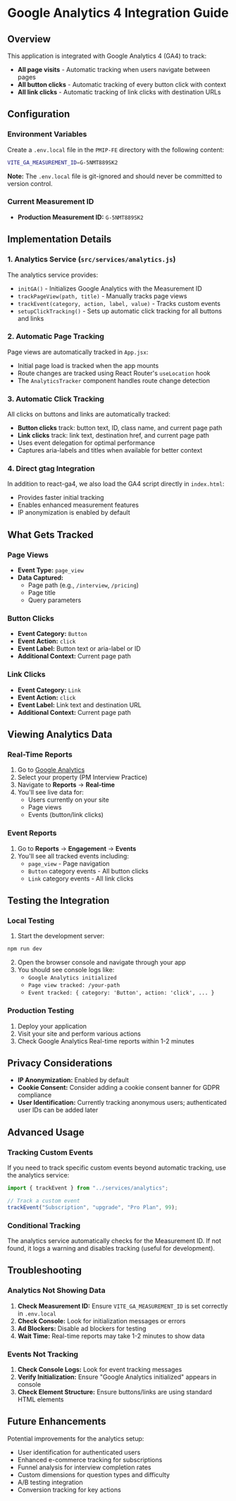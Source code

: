 # Google Analytics 4 Integration Guide

## Overview

This application is integrated with Google Analytics 4 (GA4) to track:

- **All page visits** - Automatic tracking when users navigate between pages
- **All button clicks** - Automatic tracking of every button click with context
- **All link clicks** - Automatic tracking of link clicks with destination URLs

## Configuration

### Environment Variables

Create a `.env.local` file in the `PMIP-FE` directory with the following content:

```bash
VITE_GA_MEASUREMENT_ID=G-5NMT889SK2
```

**Note:** The `.env.local` file is git-ignored and should never be committed to version control.

### Current Measurement ID

- **Production Measurement ID:** `G-5NMT889SK2`

## Implementation Details

### 1. Analytics Service (`src/services/analytics.js`)

The analytics service provides:

- `initGA()` - Initializes Google Analytics with the Measurement ID
- `trackPageView(path, title)` - Manually tracks page views
- `trackEvent(category, action, label, value)` - Tracks custom events
- `setupClickTracking()` - Sets up automatic click tracking for all buttons and links

### 2. Automatic Page Tracking

Page views are automatically tracked in `App.jsx`:

- Initial page load is tracked when the app mounts
- Route changes are tracked using React Router's `useLocation` hook
- The `AnalyticsTracker` component handles route change detection

### 3. Automatic Click Tracking

All clicks on buttons and links are automatically tracked:

- **Button clicks** track: button text, ID, class name, and current page path
- **Link clicks** track: link text, destination href, and current page path
- Uses event delegation for optimal performance
- Captures aria-labels and titles when available for better context

### 4. Direct gtag Integration

In addition to react-ga4, we also load the GA4 script directly in `index.html`:

- Provides faster initial tracking
- Enables enhanced measurement features
- IP anonymization is enabled by default

## What Gets Tracked

### Page Views

- **Event Type:** `page_view`
- **Data Captured:**
  - Page path (e.g., `/interview`, `/pricing`)
  - Page title
  - Query parameters

### Button Clicks

- **Event Category:** `Button`
- **Event Action:** `click`
- **Event Label:** Button text or aria-label or ID
- **Additional Context:** Current page path

### Link Clicks

- **Event Category:** `Link`
- **Event Action:** `click`
- **Event Label:** Link text and destination URL
- **Additional Context:** Current page path

## Viewing Analytics Data

### Real-Time Reports

1. Go to [Google Analytics](https://analytics.google.com)
2. Select your property (PM Interview Practice)
3. Navigate to **Reports** → **Real-time**
4. You'll see live data for:
   - Users currently on your site
   - Page views
   - Events (button/link clicks)

### Event Reports

1. Go to **Reports** → **Engagement** → **Events**
2. You'll see all tracked events including:
   - `page_view` - Page navigation
   - `Button` category events - All button clicks
   - `Link` category events - All link clicks

## Testing the Integration

### Local Testing

1. Start the development server:

```bash
npm run dev
```

2. Open the browser console and navigate through your app
3. You should see console logs like:
   - `Google Analytics initialized`
   - `Page view tracked: /your-path`
   - `Event tracked: { category: 'Button', action: 'click', ... }`

### Production Testing

1. Deploy your application
2. Visit your site and perform various actions
3. Check Google Analytics Real-time reports within 1-2 minutes

## Privacy Considerations

- **IP Anonymization:** Enabled by default
- **Cookie Consent:** Consider adding a cookie consent banner for GDPR compliance
- **User Identification:** Currently tracking anonymous users; authenticated user IDs can be added later

## Advanced Usage

### Tracking Custom Events

If you need to track specific custom events beyond automatic tracking, use the analytics service:

```javascript
import { trackEvent } from "../services/analytics";

// Track a custom event
trackEvent("Subscription", "upgrade", "Pro Plan", 99);
```

### Conditional Tracking

The analytics service automatically checks for the Measurement ID. If not found, it logs a warning and disables tracking (useful for development).

## Troubleshooting

### Analytics Not Showing Data

1. **Check Measurement ID:** Ensure `VITE_GA_MEASUREMENT_ID` is set correctly in `.env.local`
2. **Check Console:** Look for initialization messages or errors
3. **Ad Blockers:** Disable ad blockers for testing
4. **Wait Time:** Real-time reports may take 1-2 minutes to show data

### Events Not Tracking

1. **Check Console Logs:** Look for event tracking messages
2. **Verify Initialization:** Ensure "Google Analytics initialized" appears in console
3. **Check Element Structure:** Ensure buttons/links are using standard HTML elements

## Future Enhancements

Potential improvements for the analytics setup:

- User identification for authenticated users
- Enhanced e-commerce tracking for subscriptions
- Funnel analysis for interview completion rates
- Custom dimensions for question types and difficulty
- A/B testing integration
- Conversion tracking for key actions
